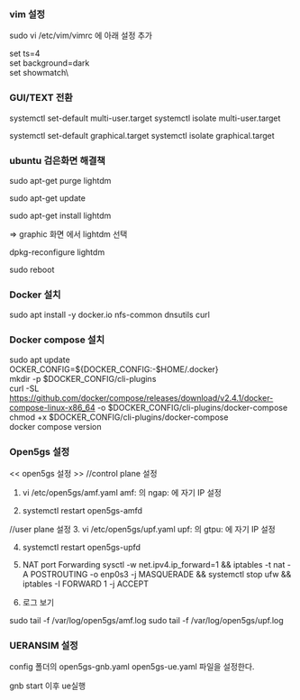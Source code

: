 ### vim 설정
sudo vi /etc/vim/vimrc 에 아래 설정 추가

set ts=4\
set background=dark\
set showmatch\

### GUI/TEXT 전환
systemctl set-default multi-user.target
systemctl isolate multi-user.target

systemctl set-default graphical.target
systemctl isolate graphical.target

### ubuntu 검은화면 해결책
sudo apt-get purge lightdm

sudo apt-get update

sudo apt-get install lightdm

=> graphic 화면 에서 lightdm 선택

dpkg-reconfigure lightdm

sudo reboot

### Docker 설치
sudo apt install -y docker.io nfs-common dnsutils curl

### Docker compose 설치
sudo apt update \
OCKER_CONFIG=${DOCKER_CONFIG:-$HOME/.docker} \
mkdir -p $DOCKER_CONFIG/cli-plugins \
curl -SL https://github.com/docker/compose/releases/download/v2.4.1/docker-compose-linux-x86_64 -o $DOCKER_CONFIG/cli-plugins/docker-compose \
chmod +x $DOCKER_CONFIG/cli-plugins/docker-compose \
docker compose version


### Open5gs 설정 ###
<< open5gs 설정 >>
//control plane 설정
1. vi /etc/open5gs/amf.yaml
amf: 의 ngap: 에 자기 IP 설정
 
2. systemctl restart open5gs-amfd

//user plane 설정
3. vi /etc/open5gs/upf.yaml 
upf: 의 gtpu: 에 자기 IP 설정

4. systemctl restart open5gs-upfd

5. NAT port Forwarding 
sysctl -w net.ipv4.ip_forward=1 && iptables -t nat -A POSTROUTING -o enp0s3 -j MASQUERADE && systemctl stop ufw && iptables -I FORWARD 1 -j ACCEPT

3. 로그 보기

sudo tail -f /var/log/open5gs/amf.log
sudo tail -f /var/log/open5gs/upf.log

### UERANSIM 설정 ###
config 폴더의
open5gs-gnb.yaml 
open5gs-ue.yaml 
파일을 설정한다.

gnb start 이후 ue실행


